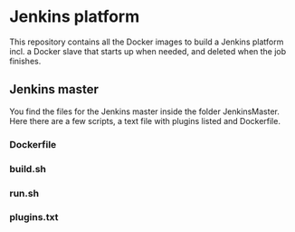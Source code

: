 # Jenkins platform

This repository contains all the Docker images to build a Jenkins platform incl. a Docker slave that starts up when needed, and deleted when the job finishes.

## Jenkins master
You find the files for the Jenkins master inside the folder JenkinsMaster. Here there are a few scripts, a text file with plugins listed and Dockerfile.

### Dockerfile

### build.sh

### run.sh

### plugins.txt
